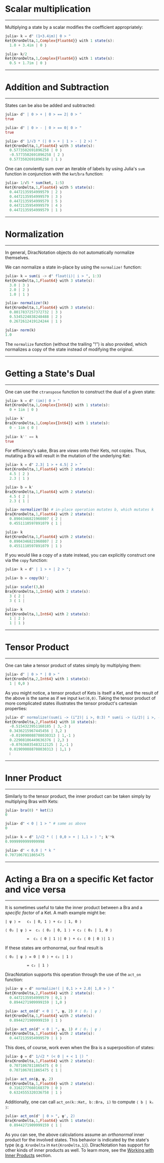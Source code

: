 # Scalar multiplication
---

Multiplying a state by a scalar modifies the coefficient appropriately:

```julia
julia> k = d" (1+3.4im)| 0 > "
Ket{KronDelta,1,Complex{Float64}} with 1 state(s):
  1.0 + 3.4im | 0 ⟩

julia> k/2
Ket{KronDelta,1,Complex{Float64}} with 1 state(s):
  0.5 + 1.7im | 0 ⟩
```

---
# Addition and Subtraction
---

States can be also be added and subtracted:

```julia
julia> d" | 0 > + | 0 > == 2| 0 > "
true

julia> d" | 0 > - | 0 > == 0| 0 > "
true

julia> d" 1/√3 * (| 0 > + | 1 > - | 2 >) "
Ket{KronDelta,1,Float64} with 3 state(s):
  0.5773502691896258 | 0 ⟩
  -0.5773502691896258 | 2 ⟩
  0.5773502691896258 | 1 ⟩
```

One can conviently sum over an iterable of labels by using Julia's `sum` function in conjunction with the `ket`/`bra` function:

```julia
julia> 1/√5 * sum(ket, 1:5)
Ket{KronDelta,1,Float64} with 5 state(s):
  0.4472135954999579 | 2 ⟩
  0.4472135954999579 | 3 ⟩
  0.4472135954999579 | 5 ⟩
  0.4472135954999579 | 4 ⟩
  0.4472135954999579 | 1 ⟩
```

---
# Normalization
---

In general, DiracNotation objects do not automatically normalize themselves.

We can normalize a state in-place by using the `normalize!` function:

```julia
julia> k = sum(i -> d" float(i)| i > ", 1:3)
Ket{KronDelta,1,Float64} with 3 state(s):
  3.0 | 3 ⟩
  2.0 | 2 ⟩
  1.0 | 1 ⟩

julia> normalize!(k)
Ket{KronDelta,1,Float64} with 3 state(s):
  0.8017837257372732 | 3 ⟩
  0.5345224838248488 | 2 ⟩
  0.2672612419124244 | 1 ⟩

julia> norm(k)
1.0
```

The `normalize` function (without the trailing "!") is also provided, which normalizes a copy of the state instead of modifying the original.

---
# Getting a State's Dual
---

One can use the `ctranspose` function to construct the dual of a given state:

```julia
julia> k = d" (im)| 0 > "
Ket{KronDelta,1,Complex{Int64}} with 1 state(s):
  0 + 1im | 0 ⟩

julia> k'
Bra{KronDelta,1,Complex{Int64}} with 1 state(s):
  0 - 1im ⟨ 0 |
  
julia> k'' == k
true
```

For efficiency's sake, Bras are *views* onto their Kets, not copies. Thus, mutating a Bra will result in the mutation of the underlying Ket:

```julia
julia> k = d" 2.3| 1 > + 4.5| 2 > "
Ket{KronDelta,1,Float64} with 2 state(s):
  4.5 | 2 ⟩
  2.3 | 1 ⟩

julia> b = k'
Bra{KronDelta,1,Float64} with 2 state(s):
  4.5 ⟨ 2 |
  2.3 ⟨ 1 |

julia> normalize!(b) # in-place operation mutates b, which mutates k
Bra{KronDelta,1,Float64} with 2 state(s):
  0.8904346821960807 ⟨ 2 |
  0.4551110597891079 ⟨ 1 |

julia> k
Ket{KronDelta,1,Float64} with 2 state(s):
  0.8904346821960807 | 2 ⟩
  0.4551110597891079 | 1 ⟩
```

If you would like a copy of a state instead, you can explicitly construct one via the `copy` function:

```julia
julia> k = d" | 1 > + | 2 > ";

julia> b = copy(k)';

julia> scale!(3,b)
Bra{KronDelta,1,Int64} with 2 state(s):
  3 ⟨ 2 |
  3 ⟨ 1 |

julia> k
Ket{KronDelta,1,Int64} with 2 state(s):
  1 | 2 ⟩
  1 | 1 ⟩
```

---
# Tensor Product
---

One can take a tensor product of states simply by multiplying them:

```julia
julia> d" | 0 > * | 0 > "
Ket{KronDelta,2,Int64} with 1 state(s):
  1 | 0,0 ⟩
```

As you might notice, a tensor product of Kets is itself a Ket, and the result
of the above is the same as if we input `ket(0,0)`. Taking the tensor product of 
more complicated states illustrates the tensor product's cartesian properties:

```julia
julia> d" normalize!(sum(i -> (i^2)| i >, 0:3) * sum(i -> (i/2)| i >, -3:3)) "
Ket{KronDelta,2,Float64} with 18 state(s):
  -0.5154323951168185 | 3,-3 ⟩
  0.3436215967445456 | 3,2 ⟩
  -0.019090088708030313 | 1,-1 ⟩
  0.22908106449636376 | 2,3 ⟩
  -0.07636035483212125 | 2,-1 ⟩
  0.019090088708030313 | 1,1 ⟩
  ⁞
```

---
# Inner Product
---

Similarly to the tensor product, the inner product can be taken simply by multiplying Bras with Kets:

```julia
julia> bra(0) * ket(1)
0

julia> d" < 0 | 1 > " # same as above
0

julia> k = d" 1/√2 * ( | 0,0 > + | 1,1 > ) "; k'*k
0.9999999999999998

julia> d" < 0,0 | * k "
0.7071067811865475
```

---
# Acting a Bra on a specific Ket factor and vice versa
---

It is sometimes useful to take the inner product between a Bra and a *specific factor* of a Ket.
A math example might be:

```
| ψ ⟩ =   c₁ | 0, 1 ⟩ + c₂ | 1, 0 ⟩

⟨ 0₂ | ψ ⟩ =  c₁ ⟨ 0₂ | 0, 1 ⟩ + c₂ ⟨ 0₂ | 1, 0 ⟩

          =  c₁ ⟨ 0 | 1 ⟩| 0 ⟩ + c₂ ⟨ 0 | 0 ⟩| 1 ⟩
```

If these states are orthonormal, our final result is

```
⟨ 0₂ | ψ ⟩ = 0 | 0 ⟩ + c₂ | 1 ⟩ 
          
          = c₂ | 1 ⟩ 
```

DiracNotation supports this operation through the use of the `act_on` function:

```julia
julia> ψ = d" normalize!( | 0,1 > + 2.0| 1,0 > ) "
Ket{KronDelta,2,Float64} with 2 state(s):
  0.4472135954999579 | 0,1 ⟩
  0.8944271909999159 | 1,0 ⟩

julia> act_on(d" < 0 | ", ψ, 2) # ⟨ 0₂ | ψ ⟩
Ket{KronDelta,1,Float64} with 2 state(s):
  0.8944271909999159 | 1 ⟩

julia> act_on(d" < 0 | ", ψ, 1) # ⟨ 0₁ | ψ ⟩
Ket{KronDelta,1,Float64} with 2 state(s):
  0.4472135954999579 | 1 ⟩
```

This does, of course, work even when the Bra is a superposition of states:

```julia
julia> ϕ = d" 1/√2 * (< 0 | + < 1 |) "
Bra{KronDelta,1,Float64} with 2 state(s):
  0.7071067811865475 ⟨ 0 |
  0.7071067811865475 ⟨ 1 |

julia> act_on(ϕ, ψ, 2)
Ket{KronDelta,1,Float64} with 2 state(s):
  0.3162277660168379 | 0 ⟩
  0.6324555320336758 | 1 ⟩
```

Additionally, one can call `act_on(k::Ket, b::Bra, i)` to compute `⟨ b | kᵢ ⟩`:

```julia
julia> act_on(d" | 0 > ", ψ', 2)
Bra{KronDelta,1,Float64} with 1 state(s):
  0.8944271909999159 ⟨ 1 |
```

As you can see, the above calculations assume an *orthonormal* inner product for the involved states. This behavior is indicated by the state's type (e.g. `KronDelta` in `Ket{KronDelta,1}`). DiracNotation has support for other kinds of inner products as well. To learn more, see the [Working with Inner Products](inner_products.md) section.

